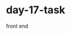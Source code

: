 # day-17-task
front end 
<!DOCTYPE html>
<html lang="en">
<head>
    <meta charset="UTF-8">
    <meta name="viewport" content="width=device-width, initial-scale=1.0">
    <title>DOM Manipulation Example</title>
</head>
<body>
    <script>
        // Create a new ul element
        const ul = document.createElement('ul');
        ul.id = 'myList';
        
        // Create and append list items
        for (let i = 1; i <= 3; i++) {
            const li = document.createElement('li');
            li.textContent = `Item ${i}`;
            ul.appendChild(li);
        }
        
        // Append the ul to the body
        document.body.appendChild(ul);
    </script>
</body>
</html>

